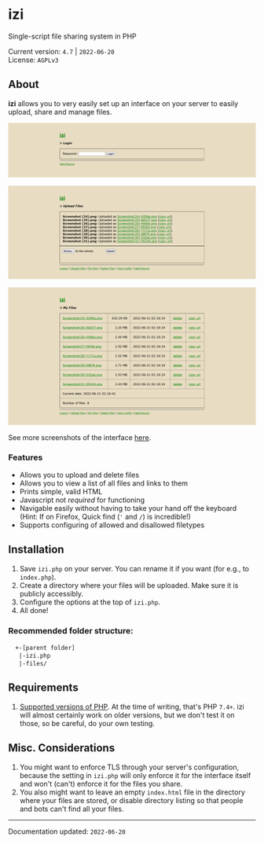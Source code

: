 # izi
Single-script file sharing system in PHP 

Current version: `4.7` | `2022-06-20`  
License: `AGPLv3`

## About
**izi** allows you to very easily set up an interface on your server to easily upload, share and manage files.

![interface - login](https://raw.githubusercontent.com/aaviator42/izi/main/screenshots/01_login.png)

![interface - upload](https://raw.githubusercontent.com/aaviator42/izi/main/screenshots/03_upload_b.png)

![interface - my files](https://raw.githubusercontent.com/aaviator42/izi/main/screenshots/04_myfiles.png)



See more screenshots of the interface [here](https://github.com/aaviator42/izi/tree/main/screenshots).

### Features
 * Allows you to upload and delete files
 * Allows you to view a list of all files and links to them
 * Prints simple, valid HTML
 * Javascript not _required_ for functioning
 * Navigable easily without having to take your hand off the keyboard  
 (Hint: If on Firefox, Quick find (`'` and `/`) is incredible!)
 * Supports configuring of allowed and disallowed filetypes


## Installation
1. Save `izi.php` on your server. You can rename it if you want (for e.g., to  `index.php`).
2. Create a directory where your files will be uploaded. Make sure it is publicly accessibly.  
3. Configure the options at the top of `izi.php`.  
4. All done!  

### Recommended folder structure:
```
  +-[parent folder]
   |-izi.php
   |-files/
 ``` 

## Requirements
1. [Supported versions of PHP](https://www.php.net/supported-versions.php). At the time of writing, that's PHP `7.4+`. izi will almost certainly work on older versions, but we don't test it on those, so be careful, do your own testing.
 
## Misc. Considerations
1. You might want to enforce TLS through your server's configuration, because the setting in `izi.php` will only enforce it for the interface itself and won't (can't) enforce it for the files you share. 
2. You also might want to leave an empty `index.html` file in the directory where your files are stored, or disable directory listing so that people and bots can't find all your files.


------
Documentation updated: `2022-06-20`
